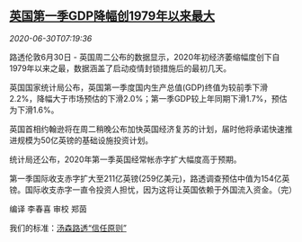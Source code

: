 <!--1593505397000-->
[英国第一季GDP降幅创1979年以来最大](https://cn.reuters.com/article/health-coronavirus-britain-economy-0630-idCNKBS2410TC)
------

<div><i>2020-06-30T07:19:36</i></div><div class="StandardArticleBody_body"><p>路透伦敦6月30日 - 英国周二公布的数据显示，2020年初经济萎缩幅度创下自1979年以来之最，数据涵盖了启动疫情封锁措施后的最初几天。 </p><p>英国国家统计局公布，英国第一季度国内生产总值(GDP)终值为较前季下滑2.2%，降幅大于市场预估的下滑2.0%；第一季GDP较上年同期下滑1.7%，预估为下滑1.6%。 </p><p>英国首相约翰逊将在周二稍晚公布加快英国经济复苏的计划，届时他将承诺快速推进规模为50亿英镑的基础设施投资计划。 </p><p>统计局还公布，2020年第一季英国经常帐赤字扩大幅度高于预期。 </p><p>第一季国际收支赤字扩大至211亿英镑(259亿美元)，路透调查预估中值为154亿英镑。国际收支赤字一直令投资人担忧，因为这将让英国依赖于外国流入资金。（完） </p><div class="Attribution_container"><div class="Attribution_attribution"><p class="Attribution_content">编译 李春喜 审校 郑茵 </p></div></div><div class="StandardArticleBody_trustBadgeContainer"><span class="StandardArticleBody_trustBadgeTitle">我们的标准：</span><span class="trustBadgeUrl"><a href="https://www.thomsonreuters.cn/content/dam/openweb/documents/pdf/china/brochures/about-us-1.pdf">汤森路透“信任原则”</a></span></div></div>
